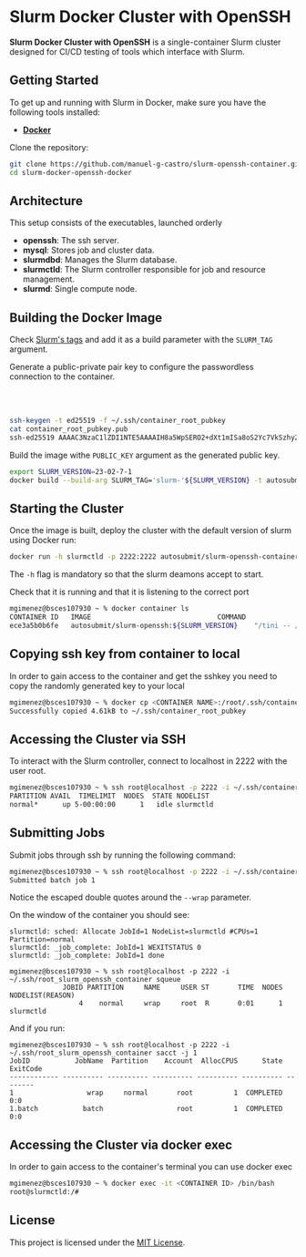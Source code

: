 # Slurm Docker Cluster with OpenSSH

**Slurm Docker Cluster with OpenSSH** is a single-container Slurm cluster designed for 
CI/CD testing of tools which interface with Slurm. 

## Getting Started

To get up and running with Slurm in Docker, make sure you have the following tools installed:

- **[Docker](https://docs.docker.com/get-docker/)**

Clone the repository:

```bash
git clone https://github.com/manuel-g-castro/slurm-openssh-container.git 
cd slurm-docker-openssh-docker
```

## Architecture 

This setup consists of the executables, launched orderly

- **openssh**: The ssh server.
- **mysql**: Stores job and cluster data.
- **slurmdbd**: Manages the Slurm database.
- **slurmctld**: The Slurm controller responsible for job and resource management.
- **slurmd**: Single compute node.

## Building the Docker Image

Check [Slurm's tags](https://github.com/SchedMD/slurm/tags) and add it as a build
parameter with the `SLURM_TAG` argument.

Generate a public-private pair key to configure the passwordless connection to the 
container.

<span style="color: rgba(255, 255, 255, 0.5);">Optional step if you want to use your own instead of the one generated ssh-key</span>

```bash
ssh-keygen -t ed25519 -f ~/.ssh/container_root_pubkey
cat container_root_pubkey.pub
ssh-ed25519 AAAAC3NzaC1lZDI1NTE5AAAAIH8a5WpSERO2+dXt1mISa8oS2Yc7VkSzhy2OuFwqnohP mgimenez@bsces107930
```

Build the image withe `PUBLIC_KEY` argument as the generated public key.

```bash
export SLURM_VERSION=23-02-7-1
docker build --build-arg SLURM_TAG='slurm-'${SLURM_VERSION} -t autosubmit/slurm-openssh-container:${SLURM_VERSION} .
```

## Starting the Cluster

Once the image is built, deploy the cluster with the default version of slurm
using Docker run:

```bash
docker run -h slurmctld -p 2222:2222 autosubmit/slurm-openssh-container:${SLURM_VERSION}
```

The `-h` flag is mandatory so that the slurm deamons accept to start.

Check that it is running and that it is listening to the correct port

```bash
mgimenez@bsces107930 ~ % docker container ls
CONTAINER ID   IMAGE                               COMMAND                  CREATED          STATUS          PORTS                                       NAMES
ece3a5b0b6fe   autosubmit/slurm-openssh:${SLURM_VERSION}    "/tini -- /usr/local…"   21 minutes ago   Up 21 minutes   0.0.0.0:2222->2222/tcp, :::2222->2222/tcp   zen_booth
```

## Copying ssh key from container to local

In order to gain access to the container and get the sshkey you need to copy the randomly generated key to your local

```bash
mgimenez@bsces107930 ~ % docker cp <CONTAINER NAME>:/root/.ssh/container_root_pubkey ~/.ssh/container_root_pubkey
Successfully copied 4.61kB to ~/.ssh/container_root_pubkey

```

## Accessing the Cluster via SSH

To interact with the Slurm controller, connect to localhost in 2222 with the user 
root.

```bash
mgimenez@bsces107930 ~ % ssh root@localhost -p 2222 -i ~/.ssh/container_root_pubkey sinfo               
PARTITION AVAIL  TIMELIMIT  NODES  STATE NODELIST
normal*      up 5-00:00:00      1   idle slurmctld
```

## Submitting Jobs

Submit jobs through ssh by running the following command:

```bash
mgimenez@bsces107930 ~ % ssh root@localhost -p 2222 -i ~/.ssh/container_root_pubkey sbatch --wrap=\"sleep 20\"
Submitted batch job 1
```

Notice the escaped double quotes around the `--wrap` parameter.

On the window of the container you should see:

```
slurmctld: sched: Allocate JobId=1 NodeList=slurmctld #CPUs=1 Partition=normal
slurmctld: _job_complete: JobId=1 WEXITSTATUS 0
slurmctld: _job_complete: JobId=1 done
```

```
mgimenez@bsces107930 ~ % ssh root@localhost -p 2222 -i ~/.ssh/root_slurm_openssh_container squeue
             JOBID PARTITION     NAME     USER ST       TIME  NODES NODELIST(REASON)
                 4    normal     wrap     root  R       0:01      1 slurmctld
```

And if you run:

```
mgimenez@bsces107930 ~ % ssh root@localhost -p 2222 -i ~/.ssh/root_slurm_openssh_container sacct -j 1     
JobID           JobName  Partition    Account  AllocCPUS      State ExitCode 
------------ ---------- ---------- ---------- ---------- ---------- -------- 
1                  wrap     normal       root          1  COMPLETED      0:0 
1.batch           batch                  root          1  COMPLETED      0:0
```

## Accessing the Cluster via docker exec

In order to gain access to the container's terminal you can use docker exec

```bash
mgimenez@bsces107930 ~ % docker exec -it <CONTAINER ID> /bin/bash
root@slurmctld:/#
```

## License

This project is licensed under the [MIT License](LICENSE).

